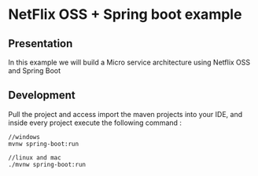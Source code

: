 # NetFlix OSS + Spring boot example


## Presentation

In this example we will build a Micro service architecture using Netflix OSS and Spring Boot

## Development

Pull the project and access import the maven projects into your IDE, and inside every project execute the following command : 

    //windows
	mvnw spring-boot:run

	//linux and mac
	./mvnw spring-boot:run

